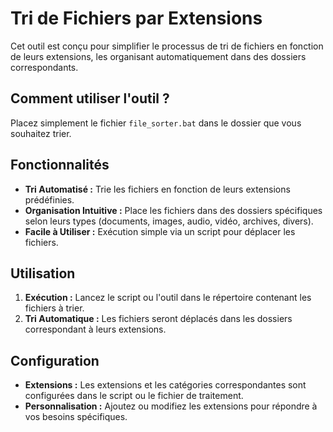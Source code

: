 # Tri de Fichiers par Extensions

Cet outil est conçu pour simplifier le processus de tri de fichiers en fonction de leurs extensions, les organisant automatiquement dans des dossiers correspondants.


## Comment utiliser l'outil ?

Placez simplement le fichier `file_sorter.bat` dans le dossier que vous souhaitez trier.

## Fonctionnalités

- **Tri Automatisé :** Trie les fichiers en fonction de leurs extensions prédéfinies.
- **Organisation Intuitive :** Place les fichiers dans des dossiers spécifiques selon leurs types (documents, images, audio, vidéo, archives, divers).
- **Facile à Utiliser :** Exécution simple via un script pour déplacer les fichiers.

## Utilisation

1. **Exécution :** Lancez le script ou l'outil dans le répertoire contenant les fichiers à trier.
2. **Tri Automatique :** Les fichiers seront déplacés dans les dossiers correspondant à leurs extensions.

## Configuration

- **Extensions :** Les extensions et les catégories correspondantes sont configurées dans le script ou le fichier de traitement.
- **Personnalisation :** Ajoutez ou modifiez les extensions pour répondre à vos besoins spécifiques.



